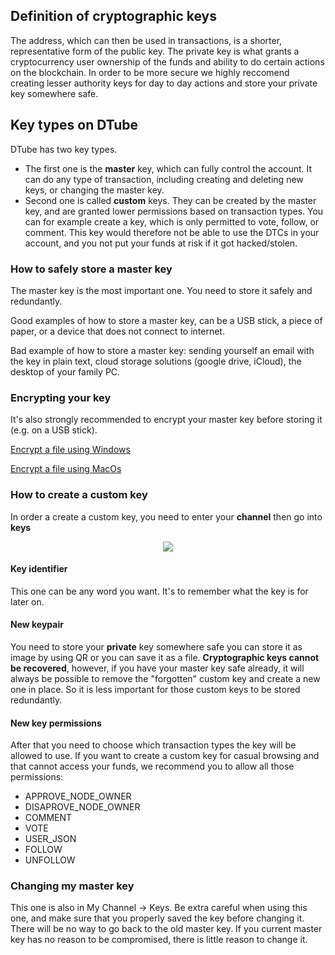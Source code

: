## Definition of cryptographic keys
The address, which can then be used in transactions, is a shorter, representative form of the public key. The private key is what grants a cryptocurrency user ownership of the funds and ability to do certain actions on the blockchain. In order to be more secure we highly reccomend creating lesser authority keys for day to day actions and store your private key somewhere safe.

## Key types on DTube
DTube has two key types. 
* The first one is the **master** key, which can fully control the account. It can do any type of transaction, including creating and deleting new keys, or changing the master key.
* Second one is called **custom** keys. They can be created by the master key, and are granted lower permissions based on transaction types. You can for example create a key, which is only permitted to vote, follow, or comment. This key would therefore not be able to use the DTCs in your account, and you not put your funds at risk if it got hacked/stolen.

### How to safely store a master key
The master key is the most important one. You need to store it safely and redundantly.

Good examples of how to store a master key, can be a USB stick, a piece of paper, or a device that does not connect to internet.

Bad example of how to store a master key: sending yourself an email with the key in plain text, cloud storage solutions (google drive, iCloud), the desktop of your family PC.

### Encrypting your key
It's also strongly recommended to encrypt your master key before storing it (e.g. on a USB stick).

[Encrypt a file using Windows](https://support.microsoft.com/en-au/help/4026312/windows-10-how-to-encrypt-a-file)

[Encrypt a file using MacOs](https://blog.macsales.com/47804-in-the-vault-how-to-encrypt-files-on-your-mac/#:~:text=Go%20to%20the%20File%20menu,the%20new%20encrypted%20disk%20image.)

### How to create a custom key

In order a create a custom key, you need to enter your **channel** then go into **keys**

<center>

![](https://i.imgur.com/aJTzTX3.png)

</center>

#### Key identifier
This one can be any word you want. It's to remember what the key is for later on.

#### New keypair
You need to store your **private** key somewhere safe you can store it as image by using QR or you can save it as a file.
**Cryptographic keys cannot be recovered**, however, if you have your master key safe already, it will always be possible to remove the "forgotten" custom key and create a new one in place. So it is less important for those custom keys to be stored redundantly.

#### New key permissions
After that you need to choose which transaction types the key will be allowed to use. If you want to create a custom key for casual browsing and that cannot access your funds, we recommend you to allow all those permissions:
* APPROVE_NODE_OWNER
* DISAPROVE_NODE_OWNER
* COMMENT
* VOTE
* USER_JSON
* FOLLOW
* UNFOLLOW

### Changing my master key
This one is also in My Channel -> Keys. Be extra careful when using this one, and make sure that you properly saved the key before changing it. There will be no way to go back to the old master key. If you current master key has no reason to be compromised, there is little reason to change it.

